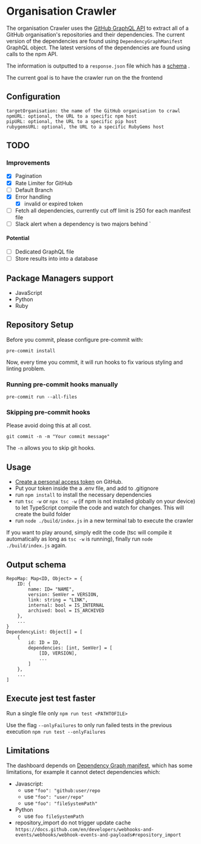 # Organisation Crawler

The organisation Crawler uses the [GitHub GraphQL API](https://docs.GitHub.com/en/GraphQL) to extract all of a GitHub organisation's repositories and their dependencies. The current version of the dependencies are found using `DependencyGraphManifest` GraphQL object. The latest versions of the dependencies are found using calls to the npm API.

The information is outputted to a `response.json` file which has a [schema](#output-schema) .

The current goal is to have the crawler run on the the frontend

## Configuration
	targetOrganisation: the name of the GitHub organisation to crawl
	npmURL: optional, the URL to a specific npm host
	pipURL: optional, the URL to a specific pip host
	rubygemsURL: optional, the URL to a specific RubyGems host

## TODO
### Improvements
- [x] Pagination
- [x] Rate Limiter for GitHub
- [ ] Default Branch
- [x] Error handling
  - [x] invalid or expired token
- [ ] Fetch all dependencies, currently cut off limit is 250 for each manifest file
- [ ] Slack alert when a dependency is two majors behind
`
#### Potential
- [ ] Dedicated GraphQL file
- [ ] Store results into into a database

## Package Managers support

* JavaScript
* Python
* Ruby

## Repository Setup

Before you commit, please configure pre-commit with:

`pre-commit install`

Now, every time you commit, it will run hooks to fix various styling and linting problem.

### Running pre-commit hooks manually

`pre-commit run --all-files`

### Skipping pre-commit hooks

Please avoid doing this at all cost.

`git commit -n -m "Your commit message"`

The `-n` allows you to skip git hooks.

## Usage

- [Create a personal access token](https://docs.GitHub.com/en/authentication/keeping-your-account-and-data-secure/creating-a-personal-access-token) on GitHub.
- Put your token inside the a .env file,  and add to .gitignore
- run `npm install` to install the necessary dependencies
- run `tsc -w` or `npx tsc -w` (if npm is not installed globally on your device) to let TypeScript compile the code and watch for changes. This will create the build folder
- run `node ./build/index.js` in a new terminal tab to execute the crawler

If you want to play around, simply edit the code (tsc will compile it automatically as long as `tsc -w` is running), finally run `node ./build/index.js` again.


## Output schema

```
RepoMap: Map<ID, Object> = {
    ID: {
        name: ID= "NAME",
        version: SemVer = VERSION,
        link: string = "LINK",
        internal: bool = IS_INTERNAL
        archived: bool = IS_ARCHIVED
    },
    ...
}
DependencyList: Object[] = [
    {
        id: ID = ID,
        dependencies: [int, SemVer] = [
            [ID, VERSION],
            ...
        ]
    },
    ...
]

```

## Execute jest test faster

Run a single file only `npm run test <PATHTOFILE>`

Use the flag `--onlyFailures` to only run failed tests in the previous execution `npm run test --onlyFailures`


## Limitations
The dashboard depends on [Dependency Graph manifest](https://docs.github.com/en/graphql/reference/objects#dependencygraphmanifest), which has some limitations, for example it cannot detect dependencies which:
* Javascript:
  * use `"foo": "github:user/repo`
  * use `"foo": "user/repo"`
  * use `"foo": "fileSystemPath"`
* Python
  * use `foo fileSystemPath`
* repository_import do not trigger update cache `https://docs.github.com/en/developers/webhooks-and-events/webhooks/webhook-events-and-payloads#repository_import`
